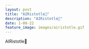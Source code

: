 ```yaml
---
layout: post
title: "AIRistotle👟"
description: "AIRistotle👟"
date: 1-08-22
feature_image: images/airistotle.gif
---
```

AIRistotle👟